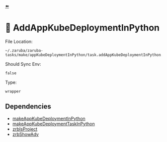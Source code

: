 [⬅️](../README.md)

# 🚢 AddAppKubeDeploymentInPython

File Location:

    ~/.zaruba/zaruba-tasks/make/appKubeDeploymentInPython/task.addAppKubeDeploymentInPython.yaml

Should Sync Env:

    false

Type:

    wrapper


## Dependencies

* [makeAppKubeDeploymentInPython](makeAppKubeDeploymentInPython.md)
* [makeAppKubeDeploymentTaskInPython](makeAppKubeDeploymentTaskInPython.md)
* [zrbIsProject](zrbIsProject.md)
* [zrbShowAdv](zrbShowAdv.md)